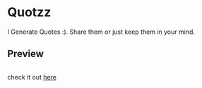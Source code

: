 # Quotzz

I Generate Quotes :).
Share them or just keep them in your mind.

## Preview

  <img src="">

check it out <a href="https://ramejaayush.github.io/Quotzz/">here</a>

